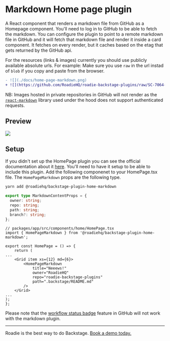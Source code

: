 # Markdown Home page plugin

A React component that renders a markdown file from GitHub as a Homepage component. You'll need to log in to GitHub to be able to fetch the markdown.
You can configure the plugin to point to a remote markdown file in GitHub and it will fetch that markdown file and render it inside a card component.
It fetches on every render, but it caches based on the etag that gets returned by the GitHub api.

For the resources (links & images) currently you should use publicly available absolute urls. For example:
Make sure you use `raw` in the url instad of `blob` if you copy and paste from the browser.

```diff
- ![](./docs/home-page-markdown.png)
+ ![](https://github.com/RoadieHQ/roadie-backstage-plugins/raw/SC-7064-add-markdown-home-plugin/plugins/home/backstage-plugin-home-markdown/docs/home-page-markdown.png)
```

NB: Images hosted in private repositories in GitHub will not render as the [`react-markdown`](https://github.com/remarkjs/react-markdown) library used under the hood does not support authenticated requests.

## Preview

![](./docs/home-page-markdown.png)

## Setup

If you didn't set up the HomePage plugin you can see the official documentation about it [here](https://github.com/backstage/backstage/tree/master/plugins/home). You'll need to have it setup to be able to include this plugin.
Add the following componenet to your HomePage.tsx file. The `HomePageMarkdown` props are the following type.

```bash
yarn add @roadiehq/backstage-plugin-home-markdown
```

```ts
export type MarkdownContentProps = {
  owner: string;
  repo: string;
  path: string;
  branch?: string;
};
```

```tsx
// packages/app/src/components/home/HomePage.tsx
import { HomePageMarkdown } from '@roadiehq/backstage-plugin-home-markdown';

export const HomePage = () => {
    return (
...
    <Grid item xs={12} md={6}>
        <HomePageMarkdown
            title="Neeews!"
            owner="RoadieHQ"
            repo="roadie-backstage-plugins"
            path=".backstage/README.md"
        />
    </Grid>
...
);
};
```

Please note that the [workflow status badge](https://docs.github.com/en/actions/monitoring-and-troubleshooting-workflows/adding-a-workflow-status-badge) feature in GitHub will not work with the markdown plugin.

---

Roadie is the best way to do Backstage. [Book a demo today.](https://roadie.io/request-demo/)
